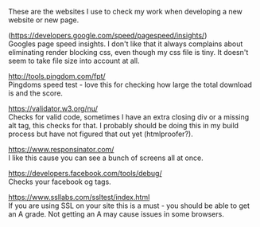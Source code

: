 ---
---
These are the websites I use to check my work when developing a new website or new page.

(https://developers.google.com/speed/pagespeed/insights/)  
Googles page speed insights. I don't like that it always complains about eliminating render blocking css, 
even though my css file is tiny. It doesn't seem to take file size into account at all.

http://tools.pingdom.com/fpt/  
Pingdoms speed test - love this for checking how large the total download is and the score.

https://validator.w3.org/nu/  
Checks for valid code, sometimes I have an extra closing div or a missing alt tag, this checks for that. I probably should be doing this
in my build process but have not figured that out yet (htmlproofer?). 

https://www.responsinator.com/  
I like this cause you can see a bunch of screens all at once.

https://developers.facebook.com/tools/debug/  
Checks your facebook og tags.

https://www.ssllabs.com/ssltest/index.html  
If you are using SSL on your site this is a must - you should be able to get an A grade. Not getting an A may cause issues
in some browsers.
